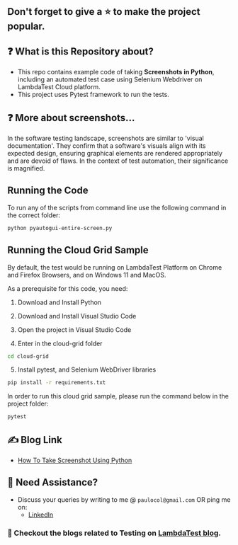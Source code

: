 ## Don't forget to give a :star: to make the project popular.

## :question: What is this Repository about?

- This repo contains example code of taking **Screenshots in Python**, including an automated test case using Selenium Webdriver on LambdaTest Cloud platform.
- This project uses Pytest framework to run the tests.

## :question: More about screenshots...
In the software testing landscape, screenshots are similar to 'visual documentation'. They confirm that a software's visuals align with its expected design, ensuring graphical elements are rendered appropriately and are devoid of flaws. In the context of test automation, their significance is magnified. 


## Running the Code

To run any of the scripts from command line use the following command in the correct folder:
```bash
python pyautogui-entire-screen.py
```

## Running the Cloud Grid Sample

By default, the test would be running on LambdaTest Platform on Chrome and Firefox Browsers, and on Windows 11 and MacOS.

As a prerequisite for this code, you need:
1. Download and Install Python

2. Download and Install Visual Studio Code

3. Open the project in Visual Studio Code

4. Enter in the cloud-grid folder
```bash
cd cloud-grid
```

5. Install pytest, and Selenium WebDriver libraries
```bash
pip install -r requirements.txt
```

In order to run this cloud grid sample, please run the command below in the project folder:
```bash
pytest
```

## :writing_hand: Blog Link

- [How To Take Screenshot Using Python](TBD)

## 🧬 Need Assistance?

- Discuss your queries by writing to me @ `paulocol@gmail.com`
  OR ping me on:
    - [LinkedIn](https://www.linkedin.com/in/pcesar/)

### :thought_balloon: Checkout the blogs related to Testing on [LambdaTest blog](https://www.lambdatest.com/blog/author/paulocoliveira/).